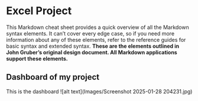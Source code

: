# Excel Project
This Markdown cheat sheet provides a quick overview of all the Markdown syntax elements. It can’t cover every edge case, so if you need more information about any of these elements, refer to the reference guides for basic syntax and extended syntax.
**These are the elements outlined in John Gruber’s original design document. All Markdown applications support these elements.**
## Dashboard of my project
This is the dashboard
![alt text](Images/Screenshot 2025-01-28 204231.jpg)
